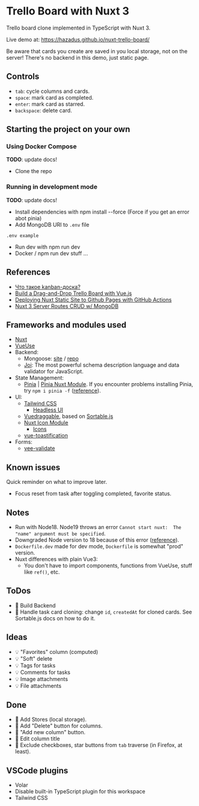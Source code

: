 # Trello Board with Nuxt 3

Trello board clone implemented in TypeScript with Nuxt 3.

Live demo at: https://hazadus.github.io/nuxt-trello-board/

Be aware that cards you create are saved in you local storage, not on the server! There's no backend in this demo, just static page.

## Controls

- `tab`: cycle columns and cards.
- `space`: mark card as completed.
- `enter`: mark card as starred.
- `backspace`: delete card.

## Starting the project on your own

### Using Docker Compose

**TODO**: update docs!

- Clone the repo

### Running in development mode

**TODO**: update docs!

- Install dependencies with npm install --force (Force if you get an error abot pinia)
- Add MongoDB URI to `.env` file

```
.env example
```

- Run dev with npm run dev
- Docker / npm run dev stuff ...

## References

- [Что такое kanban-доска?](https://www.atlassian.com/ru/agile/kanban/boards)
- [Build a Drag-and-Drop Trello Board with Vue.js](https://vueschool.io/courses/build-a-drag-and-drop-trello-board)
- [Deploying Nuxt Static Site to Github Pages with GitHub Actions](https://donlalicon.dev/articles/nuxt-static-github-pages-action)
- [Nuxt 3 Server Routes CRUD w/ MongoDB ](https://www.youtube.com/watch?v=1uWHDdcDZWw)

## Frameworks and modules used

- [Nuxt](https://nuxt.com/)
- [VueUse](https://nuxt.com/modules/vueuse)
- Backend:
  - Mongoose: [site](https://mongoosejs.com) / [repo](https://github.com/Automattic/mongoose)
  - [Joi](https://www.npmjs.com/package/joi): The most powerful schema description language and data validator for JavaScript.
- State Management:
  - [Pinia](https://pinia.vuejs.org/) | [Pinia Nuxt Module](https://nuxt.com/modules/pinia). If you encounter problems installing Pinia, try `npm i pinia -f` ([reference](https://stackoverflow.com/questions/74003458/cannot-find-module-pinia-dist-pinia-mjs-when-using-run-dev)).
- UI:
  - [Tailwind CSS](https://nuxt.com/modules/tailwindcss)
    - [Headless UI](https://headlessui.com)
  - [Vuedraggable](https://sortablejs.github.io/vue.draggable.next/#/simple), based on [Sortable.js](https://github.com/SortableJS/Sortable)
  - [Nuxt Icon Module](https://nuxt.com/modules/icon)
    - [Icons](https://icones.js.org/)
  - [vue-toastification](https://github.com/Maronato/vue-toastification/tree/next)
- Forms:
  - [vee-validate](https://www.npmjs.com/package/vee-validate)

## Known issues

Quick reminder on what to improve later.

- Focus reset from task after toggling completed, favorite status.

## Notes

- Run with Node18. Node19 throws an error `Cannot start nuxt:  The "name" argument must be specified`.
- Downgraded Node version to 18 because of this error ([reference](https://medium.com/@georgeenathomas/3-step-process-to-downgrade-node-version-using-homebrew-bc0b0a72ae27)).
- `Dockerfile.dev` made for dev mode, `Dockerfile` is somewhat "prod" version.
- Nuxt differences with plain Vue3:
  - You don't have to import components, functions from VueUse, stuff like `ref()`, etc.

## ToDos

- 📌 Build Backend
- 📌 Handle task card cloning: change `id`, `createdAt` for cloned cards. See Sortable.js docs on how to do it.

## Ideas

- 💡 "Favorites" column (computed)
- 💡 "Soft" delete
- 💡 Tags for tasks
- 💡 Comments for tasks
- 💡 Image attachments
- 💡 File attachments

## Done

- 🚀 Add Stores (local storage).
- 🚀 Add "Delete" button for columns.
- 🚀 "Add new column" button.
- 🚀 Edit column title
- 🚀 Exclude checkboxes, star buttons from `tab` traverse (in Firefox, at least).

## VSCode plugins

- Volar
- Disable built-in TypeScript plugin for this workspace
- Tailwind CSS
